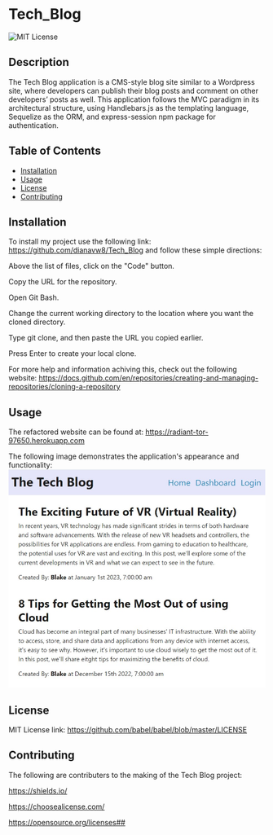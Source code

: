 # Tech_Blog

![MIT License](https://img.shields.io/static/v1?label=license&message=MIT&color=green)

## Description
The Tech Blog application is a CMS-style blog site similar to a Wordpress site, where developers can publish their blog posts and comment on other developers’ posts as well. This application follows the MVC paradigm in its architectural structure, using Handlebars.js as the templating language, Sequelize as the ORM, and express-session npm package for authentication.

## Table of Contents

- [Installation](#installation)
- [Usage](#usage)
- [License](#license)
- [Contributing](#contributing)


## Installation
To install my project use the following link: https://github.com/dianavw8/Tech_Blog and follow these simple directions:

Above the list of files, click on the "Code" button.

Copy the URL for the repository.

Open Git Bash.

Change the current working directory to the location where you want the cloned directory.

Type git clone, and then paste the URL you copied earlier.

Press Enter to create your local clone.

For more help and information achiving this, check out the following website: https://docs.github.com/en/repositories/creating-and-managing-repositories/cloning-a-repository

## Usage
The refactored website can be found at: https://radiant-tor-97650.herokuapp.com

The following image demonstrates the application's appearance and functionality:
![The Tech Blog image shows the home page with blogs and links to Home, Dashboard, Login](./assets/Tech_Blog_Homepage.jpg)

## License

MIT License link: https://github.com/babel/babel/blob/master/LICENSE


## Contributing

The following are contributers to the making of the Tech Blog project:

https://shields.io/

https://choosealicense.com/

https://opensource.org/licenses##